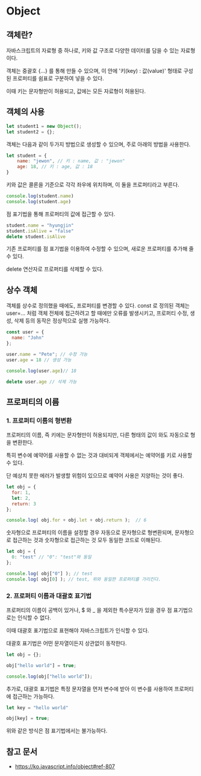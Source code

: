 # Object

## 객체란?

자바스크립트의 자료형 중 하나로, 키와 값 구조로 다양한 데이터를 담을 수 있는 자료형이다.

객체는 중괄호 {...} 를 통해 만들 수 있으며, 이 안에 '키(key) : 값(value)' 형태로 구성된 프로퍼티를 쉼표로 구분하여 넣을 수 있다. 

이때 키는 문자형만이 허용되고, 값에는 모든 자료형이 허용된다. 

## 객체의 사용

```jsx
let student1 = new Object();
let student2 = {};
```

객체는 다음과 같이 두가지 방법으로 생성할 수 있으며, 주로 아래의 방법을 사용한다.

```jsx
let student = {
    name: "jewon", // 키 : name, 값 : "jewon"
    age: 18, // 키 : age, 값 : 18
}
```

키와 값은 콜론을 기준으로 각각 좌우에 위치하며, 이 둘을 프로퍼티라고 부른다. 

```jsx
console.log(student.name)
console.log(student.age)
```

점 표기법을 통해 프로퍼티의 값에 접근할 수 있다. 

```jsx
student.name = "hyungjin"
student.isAlive = "false"
delete student.isAlive
```

기존 프로퍼티를 점 표기법을 이용하여 수정할 수 있으며, 새로운 프로퍼티를 추가해 줄 수 있다.

delete 연산자로 프로퍼티를 삭제할 수 있다. 

## 상수 객체

객체를 상수로 정의했을 때에도, 프로퍼티를 변경할 수 있다. const 로 정의된 객체는 user=... 처럼 객체 전체에 접근하려고 할 때에만 오류를 발생시키고, 프로퍼티 수정, 생성, 삭제 등의 동작은 정상적으로 실행 가능하다.

```jsx
const user = {
  name: "John"
};

user.name = "Pete"; // 수정 가능
user.age = 18 // 생성 가능

console.log(user.age)// 18

delete user.age // 삭제 가능
```

## 프로퍼티의 이름

### 1. 프로퍼티 이름의 형변환

프로퍼티의 이름, 즉 키에는 문자형만이 허용되지만, 다른 형태의 값이 와도 자동으로 형을 변환한다.

특히 변수에 예약어를 사용할 수 없는 것과 대비되게 객체에서는 예약어를 키로 사용할 수 있다. 

단 예상치 못한 에러가 발생할 위험이 있으므로 예약어 사용은 지양하는 것이 좋다.

```jsx 
let obj = {
  for: 1,
  let: 2,
  return: 3
};

console.log( obj.for + obj.let + obj.return );  // 6
```

숫자형으로 프로퍼티의 이름을 설정할 경우 자동으로 문자형으로 형변환되며, 문자형으로 접근하는 것과 숫자형으로 접근하는 것 모두 동일한 코드로 이해된다.

```jsx
let obj = {
  0: "test" // "0": "test"와 동일
};

console.log( obj["0"] ); // test
console.log( obj[0] ); // test, 위와 동일한 프로퍼티를 가리킨다.
```

### 2. 프로퍼티 이름과 대괄호 표기법

프로퍼티의 이름이 공백이 있거나, $ 와 _ 을 제외한 특수문자가 있을 경우 점 표기법으로는 인식할 수 없다. 

이때 대괄호 표기법으로 표현해야 자바스크립트가 인식할 수 있다.

대괄호 표기법은 어떤 문자열이든지 상관없이 동작한다.

```jsx
let obj = {};

obj["hello world"] = true;

console.log(obj["hello world"]);
```

추가로, 대괄호 표기법은 특정 문자열을 먼저 변수에 받아 이 변수를 사용하여 프로퍼티에 접근하는 가능하다.

```jsx 
let key = "hello world"

obj[key] = true;
```

위와 같은 방식은 점 표기법에서는 불가능하다. 

## 참고 문서

- https://ko.javascript.info/object#ref-807